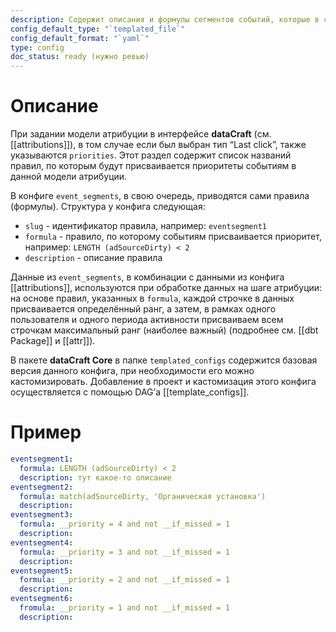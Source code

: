 ```yaml
---
description: Содержит описания и формулы сегментов событий, которые в свою очередь используются для присвоения приоритетов и построения воронки
config_default_type: "`templated_file`"
config_default_format: "`yaml`"
type: config
doc_status: ready (нужно ревью)
---
```


# Описание

При задании модели атрибуции в интерфейсе **dataCraft** (см. [[attributions]]), в том случае если был выбран тип “Last click”, также указываются `priorities`. Этот раздел содержит список названий правил, по которым будут присваивается приоритеты событиям в данной модели атрибуции. 

В конфиге `event_segments`, в свою очередь, приводятся сами правила (формулы). Структура у конфига следующая:
- `slug` - идентификатор правила, например: `eventsegment1` 
- `formula`  - правило, по которому событиям присваивается приоритет, например: `LENGTH (adSourceDirty) < 2`
- `description` - описание правила

Данные из `event_segments`, в комбинации с данными из конфига [[attributions]],  используются при обработке данных на шаге атрибуции: на основе правил, указанных в `formula`, каждой строчке в данных присваивается определённый ранг, а затем, в рамках одного пользователя и одного периода активности присваиваем всем строчкам максимальный ранг (наиболее важный) (подробнее см. [[dbt Package]] и [[attr]]). 

В пакете **dataCraft Core** в папке `templated_configs` содержится базовая версия данного конфига, при необходимости его можно кастомизировать. Добавление в проект и кастомизация этого конфига осуществляется с помощью DAG’а [[template_configs]].
# Пример

```yaml
eventsegment1:
  formula: LENGTH (adSourceDirty) < 2
  description: тут какое-то описание
eventsegment2:
  formula: match(adSourceDirty, 'Органическая установка')
  description:
eventsegment3:
  formula: __priority = 4 and not __if_missed = 1
  description:
eventsegment4:
  formula: __priority = 3 and not __if_missed = 1
  description:
eventsegment5:
  formula: __priority = 2 and not __if_missed = 1
  description:
eventsegment6:
  fromula: __priority = 1 and not __if_missed = 1
  description:
```
